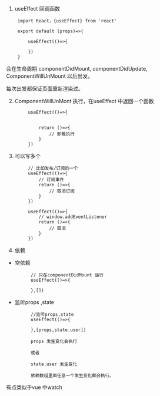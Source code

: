 1. useEffect 回调函数
   
        import React，{useEffect} from 'react'

        export default (props)=>{

            useEffect(()=>{

            })
        }

会在生命周期 componentDidMount, componentDidUpdate, ComponentWillUnMount 以后出发。

每次出发都保证页面重新渲染过。

2. ComponentWillUnMont 执行，在useEffect 中返回一个函数
   

            useEffect(()=>{


                return ()=>{
                    // 卸载执行
                }
            })

3. 可以写多个
   
            // 比如发布/订阅的一个
            useEffect(()=>{
                // 订阅事件
                return ()=>{
                    // 取消订阅
                }
            })

            useEffect(()=>{
                // window.addEventListener
                return ()=>{
                    // 取消
                }
            })

4. 依赖
   
+ 空依赖

            // 只在componentDidMount 运行
            useEffect(()=>{

            },[])

+ 监听props ,state
  
            //监听props,state
            useEffect(()=>{

            },[props,state.user])

            props 发生变化会执行

            或者

            state.user 发生变化

            依赖数组里面任意一个发生变化都会执行。

有点类似于vue 中watch 